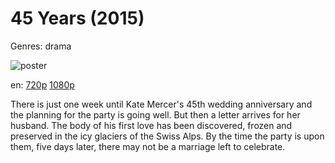 # 45 Years (2015)

Genres: drama

![poster](http://image.tmdb.org/t/p/w500/audq7llmvYDeh9ihDhLg8iSUkAt.jpg)

en:
  [720p](magnet:?xt=urn:btih:19092CFE688E98B3625477C76BFE1C204C0FC8D4&tr=udp://glotorrents.pw:6969/announce&tr=udp://tracker.opentrackr.org:1337/announce&tr=udp://torrent.gresille.org:80/announce&tr=udp://tracker.openbittorrent.com:80&tr=udp://tracker.coppersurfer.tk:6969&tr=udp://tracker.leechers-paradise.org:6969&tr=udp://p4p.arenabg.ch:1337&tr=udp://tracker.internetwarriors.net:1337)
  [1080p](magnet:?xt=urn:btih:7CEECB3CE1E1947239B51555733B3D08BFCF284F&tr=udp://glotorrents.pw:6969/announce&tr=udp://tracker.opentrackr.org:1337/announce&tr=udp://torrent.gresille.org:80/announce&tr=udp://tracker.openbittorrent.com:80&tr=udp://tracker.coppersurfer.tk:6969&tr=udp://tracker.leechers-paradise.org:6969&tr=udp://p4p.arenabg.ch:1337&tr=udp://tracker.internetwarriors.net:1337)
  


There is just one week until Kate Mercer's 45th wedding anniversary and the planning for the party is going well. But then a letter arrives for her husband. The body of his first love has been discovered, frozen and preserved in the icy glaciers of the Swiss Alps. By the time the party is upon them, five days later, there may not be a marriage left to celebrate.